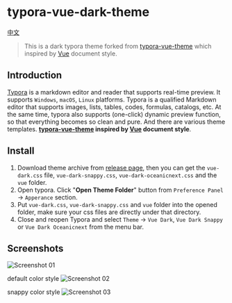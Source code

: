 # typora-vue-dark-theme
[中文](README_CN.md)

> This is a dark typora theme forked from [typora-vue-theme](https://github.com/blinkfox/typora-vue-theme) which inspired by [Vue](http://vuejs.org/) document style.  

## Introduction

[Typora](https://www.typora.io/) is a markdown editor and reader that supports real-time preview. It supports `Windows`, `macOS`, `Linux` platforms. Typora is a qualified Markdown editor that supports images, lists, tables, codes, formulas, catalogs, etc. At the same time, typora also supports (one-click) dynamic preview function, so that everything becomes so clean and pure. And there are various theme templates. **[typora-vue-theme](https://github.com/blinkfox/typora-vue-theme) inspired by [Vue](https://vuejs.org/) document style**.

## Install

1. Download theme archive from [release page](https://github.com/MamoruDS/typora-vue-theme/releases/), then you can get the `vue-dark.css` file, `vue-dark-snappy.css`, `vue-dark-oceanicnext.css` and the `vue` folder.
2. Open typora. Click "**Open Theme Folder**" button from `Preference Panel` → `Apperance` section.
3. Put `vue-dark.css`, `vue-dark-snappy.css` and `vue` folder into the opened folder, make sure your css files are directly under that directory.
4. Close and reopen Typora and select `Theme` → `Vue Dark`, `Vue Dark Snappy` or `Vue Dark Oceanicnext` from the menu bar.

## Screenshots

![Screenshot 01](https://github.com/MamoruDS/typora-vue-theme/raw/master/screenshots/screenshot_01.png)

default color style
![Screenshot 02](https://github.com/MamoruDS/typora-vue-theme/raw/master/screenshots/screenshot_02.png)

snappy color style
![Screenshot 03](https://github.com/MamoruDS/typora-vue-theme/raw/master/screenshots/screenshot_03.png)
